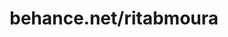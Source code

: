 ---
title: behance.net/ritabmoura
link: https://www.behance.net/ritabmoura
link-title: My Behance
icon: icon-behance.svg
---